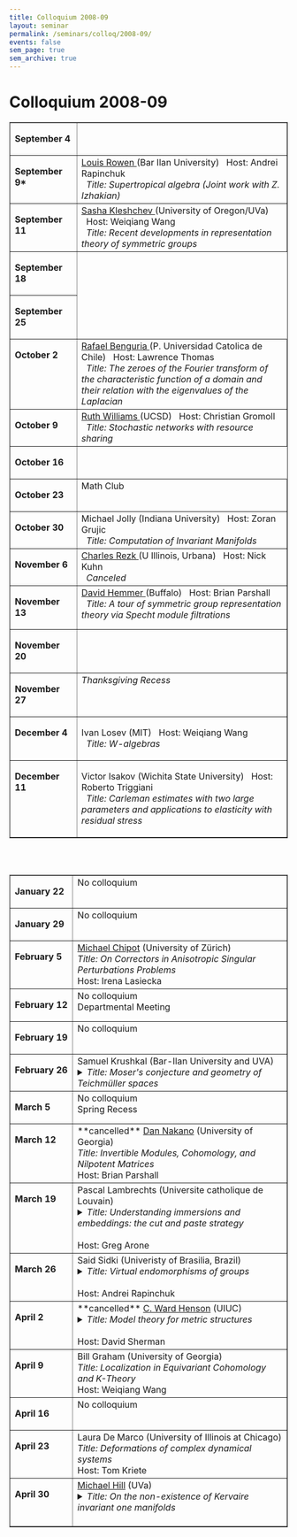 ```yaml
---
title: Colloquium 2008-09
layout: seminar
permalink: /seminars/colloq/2008-09/
events: false
sem_page: true
sem_archive: true
---
```


<h1 class="mt-2 mb-4">Colloquium 2008-09</h1>



<TABLE BORDER="yes" WIDTH="720" CELLPADDING="3">

<TR><TD VALIGN="top" WIDTH="120">

<B>September 4</B></td>
<td valign="top" WIDTH="600">



</TD></TR><TR><TD VALIGN="top">

<B>September 9*</B></td>
<td valign="top">
<a href="http://u.math.biu.ac.il/~rowen/">Louis Rowen
</a> (Bar Ilan University) &nbsp;&nbsp;<span class="small">Host: Andrei Rapinchuk</span><br>
&nbsp;&nbsp;<i>Title: Supertropical algebra (Joint work with Z. Izhakian)</i>




</TD></TR><TR><TD VALIGN="top">

<B>September 11</B></td>
<td valign="top">
<a href="http://pages.uoregon.edu/klesh/">Sasha Kleshchev
</a> (University of Oregon/UVa) &nbsp;&nbsp;<span class="small">Host: Weiqiang Wang</span><br>
&nbsp;&nbsp;<i>Title: Recent developments in representation theory of symmetric groups</i>




</TD></TR><TR><TD VALIGN="top" WIDTH="120">

<B>September 18</B>




</TD></TR><TR><TD VALIGN="top" WIDTH="120">

<B>September 25</B>




</TD></TR><TR><TD VALIGN="top" WIDTH="120">

<B>October 2</B></td>
<td valign="top">
<a href="http://www.fis.puc.cl/~rbenguri/">Rafael Benguria
</a> (P. Universidad Catolica de Chile) &nbsp;&nbsp;<span class="small">Host: Lawrence Thomas</span><br>
&nbsp;&nbsp;<i>Title: The zeroes of the Fourier transform of the characteristic function of
a domain and their relation with the eigenvalues of the Laplacian
</i>




</TD></TR><TR><TD VALIGN="top" WIDTH="120">

<B>October 9</B></td>
<td valign="top">
<a href="http://www.math.ucsd.edu/~williams">Ruth Williams
</a> (UCSD) &nbsp;&nbsp;<span class="small">Host: Christian Gromoll</span><br>
&nbsp;&nbsp;<i>Title: Stochastic networks with resource sharing
</i>





</TD></TR><TR><TD VALIGN="top" WIDTH="120">

<B>October 16</B></td>




</TR><TR><TD VALIGN="top" WIDTH="120">

<B>October 23</B></td>
<td valign="top">
Math Club
&nbsp;&nbsp




</TD></TR><TR><TD VALIGN="top" WIDTH="120">

<B>October 30</B></td>
<td valign="top">
Michael Jolly
 (Indiana University) &nbsp;&nbsp;<span class="small">Host: Zoran Grujic</span><br>
&nbsp;&nbsp;<i>Title: Computation of Invariant Manifolds
</i>







</TD></TR><TR><TD VALIGN="top" WIDTH="120">

<B>November 6</B></td>
<td valign="top">
<a href="http://www.math.uiuc.edu/~rezk/">Charles Rezk
</a> (U Illinois, Urbana) &nbsp;&nbsp;<span class="small">Host: Nick Kuhn</span><br>
&nbsp;&nbsp;<i>Canceled</i>






</TD></TR><TR><TD VALIGN="top" WIDTH="120">

<B>November 13</B></td>
<td valign="top">
<a href="http://www.math.buffalo.edu/~dhemmer/">David Hemmer
</a> (Buffalo) &nbsp;&nbsp;<span class="small">Host: Brian Parshall</span><br>
&nbsp;&nbsp;<i>Title: A tour of symmetric group representation theory via Specht module
filtrations</i>

</TD></TR><TR><TD VALIGN="top" WIDTH="120">

<B>November 20</B></td>
<td valign="top">

</TD></TR>
<TR><TD VALIGN="top" WIDTH="120">

<B>November 27</B></td>
<td valign="top">
<i> Thanksgiving Recess </i>





</TD></TR><TR><TD VALIGN="top" WIDTH="120">

<B>December 4</B></td>
<td valign="top">

Ivan Losev (MIT)
&nbsp;&nbsp;<span class="small">Host: Weiqiang Wang</span><br>
&nbsp;&nbsp;<i>Title: W-algebras</i>


</TD></TR><TR><TD VALIGN="top" WIDTH="120">

<B>December 11</B></td>
<td valign="top">

Victor Isakov (Wichita State University)
&nbsp;&nbsp;<span class="small">Host: Roberto Triggiani</span><br>
&nbsp;&nbsp;<i>Title: Carleman estimates with two
large parameters and applications to elasticity with residual stress</i>






</TD></TR>
</TABLE>

<br><br>

<!-- TALKS START HERE!!!-->

<TABLE BORDER="yes" WIDTH="720" CELLPADDING="3">

<TR><TD VALIGN="top" WIDTH="120">

<B>January 22</B></td>
<td valign="top" WIDTH="600">
No colloquium

</TD></TR><TR><TD VALIGN="top">



<B>January 29</B></td>
<td valign="top">
No colloquium

</TD></TR><TR><TD VALIGN="top">




<B>February 5</B></td>
<td valign="top">
<a href="http://www.math.uzh.ch/index.php?professur&key1=108&no_cache=1">Michael Chipot</a>  (University of Z&uuml;rich)
<br>
<i>Title:
On Correctors in Anisotropic Singular Perturbations Problems
</i>
<BR>
Host: Irena Lasiecka

</TD></TR><TR><TD VALIGN="top">




<B>February 12</B></td>
<td valign="top">
No colloquium
<br>
<i><a href=""></a></i>
Departmental Meeting
</TD></TR><TR><TD VALIGN="top">





<B>February 19</B></td>
<td valign="top">
No colloquium

</TD></TR><TR><TD VALIGN="top">




<B>February 26</B></td>
<td valign="top">
Samuel Krushkal  (Bar-Ilan University and UVA)
<br>
<details><summary><i>Title: Moser's conjecture and geometry of Teichm&uuml;ller spaces</i></summary>
  Teichmüller spaces are the deformation spaces of conformal structures on Riemann surfaces. They have various applications in Mathematics and in String theory in Physics. I plan to discuss mainly the universal Teichmüller space, containing copies of all such spaces. It is a complex Banach manifold with rich complex geometry and pluripotential theory. An application to solving several long standing problems, including Moser's conjecture on Grunsky and Teichmüller norms, will be briefly presented. </details>

</TD></TR><TR><TD VALIGN="top">




<B>March 5</B></td>
<td valign="top">
No colloquium
<br>
<i><a href=""></a></i>
Spring Recess
</TD></TR><TR><TD VALIGN="top">



<B>March 12</B></td>
<td valign="top">
**cancelled** <a href="http://www.math.uga.edu/%7Enakano/">Dan Nakano</a>  (University of Georgia)
<br>
<i>Title: Invertible Modules, Cohomology, and Nilpotent Matrices </i>
<BR>
Host: Brian Parshall


</TD></TR><TR><TD VALIGN="top">





<B>March 19</B></td>
<td valign="top">
Pascal Lambrechts  (Universite catholique de Louvain)
<br>
<details><summary><i>Title: Understanding immersions and embeddings: the cut and paste strategy</i></summary>  We will consider smooth immersions and smooth embeddings of a manifold into a Euclidean space. At the beginning of my talk I will review Smale's strategy for proving his famous result that the sphere can be turned inside-out through immersions. I will then explain how this strategy has been generalized to understand not only immersions, but also embeddings. Finally, I will show how these ideas can help us to understand better the spaces of embeddings of the circle into a Euclidean space, that is of the space of knots. </details>
<BR>
Host: Greg Arone


</TD></TR><TR><TD VALIGN="top">





<B>March 26</B></td>
<td valign="top">
Said Sidki  (Univeristy of Brasilia, Brazil)
<br>
<details><summary><i>Title: Virtual endomorphisms of groups</i></summary> A virtual endomorphism of a group G is a homomorphism f :H → G where H is a subgroup of G of finite index m. A recursive construction using f produces a so called state-closed (or, self-similar) representation of G on a 1-rooted regular m-ary tree. The kernel of this representation is the maximal subgroup K of H which is both normal in G and is f -invariant, in the sense that Kf ≤ K; it is called the f -core (H). The map f is called simple provided the f -core (H) is trivial. We will discuss the implications for groups- especially those which are nilpotent - to admit simple virtual endomorphisms of a fixed degree m. This material is based on work with Nekrashevych, Berlatto and Brunner.
</details>
<BR>
Host: Andrei Rapinchuk


</TD></TR><TR><TD VALIGN="top">







<B>April 2</B></td>
<td valign="top">
**cancelled** <a href="http://www.math.uiuc.edu/~henson/">C. Ward Henson</a>  (UIUC)
<br>
<details><summary><i>Title: Model theory for metric structures</i></summary> A metric structure is based on a complete metric space (M,d); the rest of the structure consists of operations, which are distinguished M-valued functions on M; predicates, which are distinguished real-valued functions on M, and constants, which are distinguished elements of M. The restriction of each operation and predicate to an arbitrary bounded subset of its domain must be bounded and uniformly continuous. Metric structures arise in all areas of mathematics, especially in analysis, probability, and geometry. For example: Banach spaces, -lattices, -algebras, etc; C*-algebras; measure algebras; asymptotic cones of finitely generated groups; and metric spaces themselves.
  Logicians view model theory as a set of concepts and tools for applying first order logic (predicate logic) to structures arising in mathematics. A more congenial starting point for non-logicians is the ultraproduct construction, which has been used in natural ways in many parts of algebra. There is a nice generalization of the ultraproduct construction to metric structures, and it has found important uses since the 1960s in several areas of analysis. (For example, ultraproducts of Banach spaces are routinely used as a tool by specialists in the geometric theory of Banach spaces.) We will use this ultraproduct from analysis as a starting point for explaining how model theory is beginning to be applied to metric structures.
  One very recent outcome of these investigations has been the development of a real-valued analogue of classical first order logic. In this generalization, boolean connectives are replaced by continuous functions on the reals and the classical quantifiers "for all" and "there exists" are replaced by the operations of supremum and infimum on the reals. The resulting continuous logic is a beautiful and natural extension of classical logic with suitable analogues of essentially all the key properties: logical compactness, existence of rich and highly homogeneous models, characterizations of quantifier elimination and categoricity, fundamental tools of model-theoretic stability, etc. Moreover, this continuous logic for metric structures resonates effectively with the mathematical properties of many important examples of metric structures.</details>
<BR>
Host: David Sherman


</TD></TR><TR><TD VALIGN="top">





<B>April 9</B></td>
<td valign="top">
Bill Graham (University of Georgia)
<br>
<i>Title: Localization in Equivariant Cohomology and K-Theory
</i>
<BR>
Host: Weiqiang Wang

</TD></TR><TR><TD VALIGN="top">






<B>April 16</B></td>
<td valign="top">
No colloquium


</TD></TR><TR><TD VALIGN="top">



<B>April 23</B></td>
<td valign="top">
Laura De Marco  (University of Illinois at Chicago)
<br>
<i>Title: Deformations of complex dynamical systems</i>
<BR>
Host: Tom Kriete


</TD></TR><TR><TD VALIGN="top">



<B>April 30</B></td>
<td valign="top">
<a href="http://people.virginia.edu/~mah7cd/">Michael Hill</a>  (UVa)
<br>
<details><summary><i>Title: On the non-existence of Kervaire invariant one manifolds</i></summary>  I will describe joint work with Hopkins and Ravenel in which we show that there are no smooth Kervaire invariant one manifolds in dimensions larger than 126. I will begin by describing the classical reductions from the study of manifolds to the study of the Adams spectral sequence, and then I will describe some new, equivariant techniques which further recast the problem into one of algebra.
</details>
<BR>


</TD></TR>

</TABLE>
